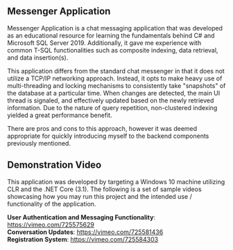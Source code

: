 ## Messenger Application
Messenger Application is a chat messaging application that was developed as an educational resource for learning the fundamentals behind C# and Microsoft SQL
Server 2019. Additionally, it gave me experience with common T-SQL functionalities such as composite indexing, data retrieval, and data insertion(s).

This application differs from the standard chat messenger in that it does not utilize a TCP/IP networking approach. Instead, it opts to make heavy
use of multi-threading and locking mechanisms to consistently take "snapshots" of the database at a particular time. When changes are detected, the
main UI thread is signaled, and effectively updated based on the newly retrieved information. Due to the nature of query repetition, non-clustered
indexing yielded a great performance benefit.

There are pros and cons to this approach, however it was deemed appropriate for quickly introducing myself to the backend components previously mentioned.

## Demonstration Video
This application was developed by targeting a Windows 10 machine utilizing CLR and the .NET Core (3.1). The following is a set of sample videos showcasing how you may run this project and the intended use / functionality of the application.

**User Authentication and Messaging Functionality**: https://vimeo.com/725575629  
**Conversation Updates**: https://vimeo.com/725581436  
**Registration System**: https://vimeo.com/725584303  

